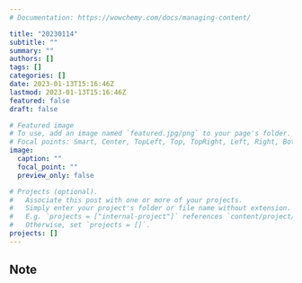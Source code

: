 ```yaml
---
# Documentation: https://wowchemy.com/docs/managing-content/

title: "20230114"
subtitle: ""
summary: ""
authors: []
tags: []
categories: []
date: 2023-01-13T15:16:46Z
lastmod: 2023-01-13T15:16:46Z
featured: false
draft: false

# Featured image
# To use, add an image named `featured.jpg/png` to your page's folder.
# Focal points: Smart, Center, TopLeft, Top, TopRight, Left, Right, BottomLeft, Bottom, BottomRight.
image:
  caption: ""
  focal_point: ""
  preview_only: false

# Projects (optional).
#   Associate this post with one or more of your projects.
#   Simply enter your project's folder or file name without extension.
#   E.g. `projects = ["internal-project"]` references `content/project/deep-learning/index.md`.
#   Otherwise, set `projects = []`.
projects: []
---
```


## Note

